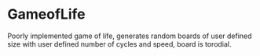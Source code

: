 # GameofLife
Poorly implemented game of life, generates random boards of user defined size with user defined number of cycles and speed, board is torodial.
